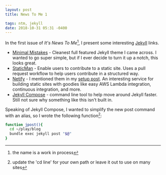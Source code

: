 ```yaml
---
layout: post
title: News To Me 1

tags: ntm, jekyll
date: 2018-10-31 05:31 -0400
---
```

In the first issue of _It's News To Me_[^1], I present some interesting [Jekyll](https://jekyllrb.com/) links.

* [Minimal Mistakes](https://mmistakes.github.io/minimal-mistakes/) - Cleanest full featured Jekyll theme I came across. I wanted to go super simple, but if I ever decide to turn it up a notch, this looks great.
* [StaticMan](https://staticman.net) - Enable users to contribute to a static site. Uses a pull request workflow to help users contribute in a structured way.
* [Netify](https://www.netlify.com/) - I mentioned them in my [setup post](/the-setup).  An interesting service for building static sites with goodies like easy AWS Lambda integration, continuous integration, and more.
* [Jekyll Compose](https://github.com/jekyll/jekyll-compose) - command line tool to help move around Jekyll faster. Still not sure why something like this isn't built in.

Speaking of Jekyll Compose, I wanted to simplify the new post command with an alias, so I wrote the following function[^2]:

``` bash
function jpost(){
  cd ~/play/blog
  bundle exec jekyll post "$@"
}
```

[^1]:  the name is a work in process
[^2]: update the 'cd line' for your own path or leave it out to use on many sites
